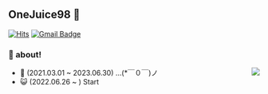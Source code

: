 ## OneJuice98 👻

[![Hits](https://hits.seeyoufarm.com/api/count/incr/badge.svg?url=https%3A%2F%2Fgithub.com%2FOneJuice98&count_bg=%2304C648&title_bg=%231D2C9E&icon=&icon_color=%23E7E7E7&title=hits&edge_flat=false)](https://hits.seeyoufarm.com) 
[![Gmail Badge](https://img.shields.io/badge/Gmail-D14836?style=flat&logo=Gmail&logoColor=white)](mailto:waterpurifier@khu.ac.kr)

### 🐹 about!
<img align='right' src="http://mazassumnida.wtf/api/v2/generate_badge?boj=eglc91">

- 🌠 (2021.03.01 ~ 2023.06.30) ...(*￣０￣)ノ 
- 😺 (2022.06.26 ~ ) Start

<!--
< 내가 지금 할 수 있는 언어> 
 * 자신감 기준 정렬
 1. python 
 2. c++
 3. html/css/javascript
< 내가 공부한 것들>
 * 시간 투자 정렬, 프로젝트 
 1. AI/Machin learning <TextClassification>
 2. data science
 3. web application <Heightranking, findhome>
 
< 내가 하고 싶은 것들>
 1. AI/Machin learning
 2. web application 개발
 3. 게임개발
**OneJuice98/OneJuice98** is a ✨ _special_ ✨ repository because its `README.md` (this file) appears on your GitHub profile.

Here are some ideas to get you started:

- 🔭 I’m currently working on ...
- 🌱 I’m currently learning ...
- 👯 I’m looking to collaborate on ...
- 🤔 I’m looking for help with ...
- 💬 Ask me about ...
- 📫 How to reach me: ...
- 😄 Pronouns: ...
- ⚡ Fun fact: ...
-->
